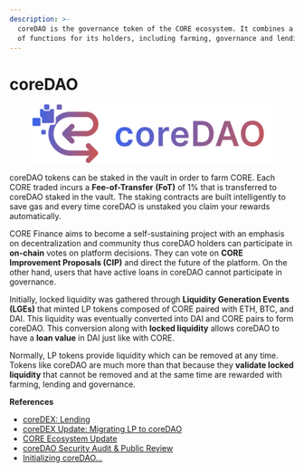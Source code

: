 ```yaml
---
description: >-
  coreDAO is the governance token of the CORE ecosystem. It combines a multitude
  of functions for its holders, including farming, governance and lending.
---
```


# coreDAO



<figure><img src="../.gitbook/assets/186144c9db115f414aee742738c4b09b6b4a6139.png" alt=""><figcaption></figcaption></figure>

coreDAO tokens can be staked in the vault in order to farm CORE. Each CORE traded incurs a **Fee-of-Transfer** **(FoT)** of 1% that is transferred to coreDAO staked in the vault. The staking contracts are built intelligently to save gas and every time coreDAO is unstaked you claim your rewards automatically.

CORE Finance aims to become a self-sustaining project with an emphasis on decentralization and community thus coreDAO holders can participate in **on-chain** votes on platform decisions. They can vote on **CORE Improvement Proposals (CIP)** and direct the future of the platform. On the other hand, users that have active loans in coreDAO cannot participate in governance.

Initially, locked liquidity was gathered through **Liquidity Generation Events (LGEs)** that minted LP tokens composed of CORE paired with ETH, BTC, and DAI. This liquidity was eventually converted into DAI and CORE pairs to form coreDAO. This conversion along with **locked liquidity** allows coreDAO to have a **loan value** in DAI just like with CORE.

Normally, LP tokens provide liquidity which can be removed at any time. Tokens like coreDAO are much more than that because they **validate locked liquidity** that cannot be removed and at the same time are rewarded with farming, lending and governance.

**References**

* [coreDEX: Lending](https://medium.com/core-vault/coredex-lending-3d2936ff65dc)
* [coreDEX Update: Migrating LP to coreDAO](https://medium.com/core-vault/coredex-lp-migration-a82e7351d5fb)
* [CORE Ecosystem Update](https://medium.com/core-vault/core-ecosystem-update-5f2455c387b)
* [coreDAO Security Audit & Public Review](https://medium.com/core-vault/coredao-security-audit-public-review-3e20eef62e2d)
* [Initializing coreDAO…](https://medium.com/core-vault/initializing-coredao-73f36a0b361c)
